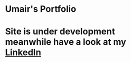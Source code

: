 # Umair's Portfolio
# Site is under development meanwhile have a look at my [LinkedIn](https://www.linkedin.com/in/umairahmad-ua/) 



